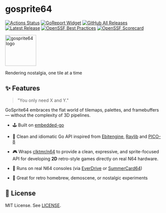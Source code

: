 # gosprite64

[![Actions Status](https://github.com/drpaneas/gosprite64/workflows/build/badge.svg)](https://github.com/drpaneas/gosprite64/actions)
[![GoReport Widget]][GoReport Status]
[![GitHub All Releases](https://img.shields.io/github/downloads/drpaneas/gosprite64/total.svg)](https://github.com/drpaneas/gosprite64/releases/latest)
[![Latest Release](https://img.shields.io/github/v/release/drpaneas/gosprite64?include_prereleases)](https://github.com/drpaneas/gosprite64/releases/latest)
[![OpenSSF Best Practices](https://www.bestpractices.dev/projects/5015/badge)](https://www.bestpractices.dev/en/projects/5015)
[![OpenSSF Scorecard](https://api.securityscorecards.dev/projects/github.com/drpaneas/gosprite64/badge)](https://api.securityscorecards.dev/projects/github.com/drpaneas/gosprite64)

[GoReport Status]: https://goreportcard.com/report/github.com/drpaneas/gosprite64
[GoReport Widget]: https://goreportcard.com/badge/github.com/drpaneas/gosprite64

<img src="https://github.com/kubernetes/minikube/raw/master/logo.png" width="100" alt="gosprite64 logo">

Rendering nostalgia, one tile at a time

## ✨ Features

> "You only need X and Y."

GoSprite64 embraces the flat world of tilemaps, palettes, and framebuffers — without the complexity of 3D pipelines.

* 🕹️ Built on [embedded-go](https://github.com/embeddedgo/go)

* 🧠 Clean and idiomatic Go API inspired from [Ebitengine](https://ebitengine.org/), [Raylib](https://www.raylib.com/) and [PICO-8](https://www.lexaloffle.com/pico-8.php)

* 🎮  Wraps [clktmr/n64](https://github.com/clktmr/n64) to provide a clean, expressive, and sprite-focused API for developing **2D** retro-style games directly on real N64 hardware.

* 💾 Runs on real N64 consoles (via [EverDrive](https://krikzz.com/our-products/cartridges/ed64x7.html) or [SummerCard64](https://summercart64.dev/))

* 🔧 Great for retro homebrew, demoscene, or nostalgic experiments

## 📎 License

MIT License. See [LICENSE](./LICENSE).
